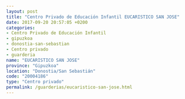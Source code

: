 ```yaml
---
layout: post
title: "Centro Privado de Educación Infantil EUCARISTICO SAN JOSE"
date: 2017-09-20 20:57:05 +0200
categories:
- Centro Privado de Educación Infantil
- gipuzkoa
- donostia-san-sebastian
- Centro privado
- guarderia
name: "EUCARISTICO SAN JOSE"
province: "Gipuzkoa"
location: "Donostia/San Sebastián"
code: "20004186"
type: "Centro privado"
permalink: /guarderias/eucaristico-san-jose.html
---
```


